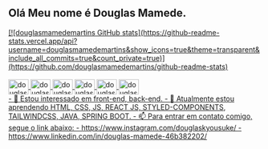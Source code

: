 ## Olá Meu nome é Douglas Mamede.

<div>
  <a href="https://github.com/DouglasMamedeMartins/">
[![douglasmamedemartins GitHub stats](https://github-readme-stats.vercel.app/api?username=douglasmamedemartins&show_icons=true&theme=transparent&include_all_commits=true&count_private=true)](https://github.com/douglasmamedemartins/github-readme-stats)    
</div>

<div style="display: inline_block"><br>                    
  
 <img  align="center" alt="douglas-css" height="30" width="40" src="https://cdn.jsdelivr.net/gh/devicons/devicon/icons/html5/html5-original.svg" />
 <img  align="center" alt="douglas-css" height="30" width="40" src="https://cdn.jsdelivr.net/gh/devicons/devicon/icons/css3/css3-original.svg" />
 <img  align="center" alt="douglas-css" height="30" width="40" src="https://cdn.jsdelivr.net/gh/devicons/devicon/icons/javascript/javascript-original.svg" />
 <img  align="center" alt="douglas-css" height="30" width="40" src="https://cdn.jsdelivr.net/gh/devicons/devicon/icons/typescript/typescript-original.svg" />
 <img  align="center" alt="douglas-css" height="30" width="40" src="https://cdn.jsdelivr.net/gh/devicons/devicon/icons/tailwindcss/tailwindcss-original-wordmark.svg" />
 <img  align="center" alt="douglas-css" height="30" width="40" src="https://cdn.jsdelivr.net/gh/devicons/devicon/icons/java/java-original.svg" />
 
          
</div>
- 👀 Estou interessado em front-end, back-end.
- 🌱 Atualmente estou aprendendo HTML, CSS, JS, REACT JS, STYLED-COMPONENTS, TAILWINDCSS, JAVA, SPRING BOOT.
- 📫 Para entrar em contato comigo, segue o link abaixo:
- https://www.instagram.com/douglaskyousuke/
- https://www.linkedin.com/in/douglas-mamede-46b382202/
